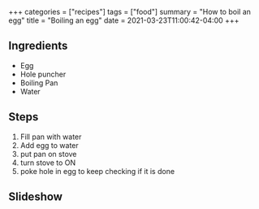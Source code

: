 +++
categories = ["recipes"]
tags = ["food"]
summary = "How to boil an egg"
title = "Boiling an egg"
date = 2021-03-23T11:00:42-04:00
+++

## Ingredients

- Egg
- Hole puncher
- Boiling Pan
- Water

## Steps

1. Fill pan with water 
1. Add egg to water
1. put pan on stove
1. turn stove to ON
1. poke hole in egg to keep checking if it is done

## Slideshow

<a picture of boiled egg goes here>